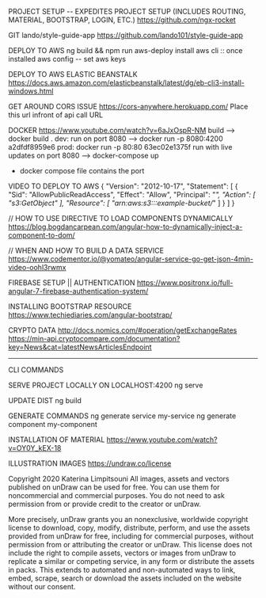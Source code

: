 PROJECT SETUP -- EXPEDITES PROJECT SETUP (INCLUDES ROUTING, MATERIAL, BOOTSTRAP, LOGIN, ETC.)
https://github.com/ngx-rocket

GIT
lando/style-guide-app
https://github.com/lando101/style-guide-app

DEPLOY TO AWS
ng build  && npm run aws-deploy
install aws cli :: once installed aws config -- set aws keys

DEPLOY TO AWS ELASTIC BEANSTALK
https://docs.aws.amazon.com/elasticbeanstalk/latest/dg/eb-cli3-install-windows.html

GET AROUND CORS ISSUE
https://cors-anywhere.herokuapp.com/
Place this url infront of api call URL

DOCKER
https://www.youtube.com/watch?v=6aJxOspR-NM
build --> docker build .
dev:
run on port 8080 --> docker run -p 8080:4200 a2dfdf8959e6 
prod:
docker run -p 80:80 63ec02e1375f
run with live updates on port 8080 --> docker-compose up
  - docker compose file contains the port


VIDEO TO DEPLOY TO AWS
{
  "Version": "2012-10-17",
  "Statement": [
    {
      "Sid": "AllowPublicReadAccess",
      "Effect": "Allow",
      "Principal": "*",
      "Action": [
        "s3:GetObject"
      ],
      "Resource": [
        "arn:aws:s3:::example-bucket/*"
      ]
    }
  ]
}

// HOW TO USE DIRECTIVE TO LOAD COMPONENTS DYNAMICALLY
https://blog.bogdancarpean.com/angular-how-to-dynamically-inject-a-component-to-dom/

// WHEN AND HOW TO BUILD A DATA SERVICE
https://www.codementor.io/@yomateo/angular-service-go-get-json-4min-video-oohl3rwmx

FIREBASE SETUP || AUTHENTICATION
https://www.positronx.io/full-angular-7-firebase-authentication-system/

INSTALLING BOOTSTRAP RESOURCE
https://www.techiediaries.com/angular-bootstrap/

CRYPTO DATA
http://docs.nomics.com/#operation/getExchangeRates
https://min-api.cryptocompare.com/documentation?key=News&cat=latestNewsArticlesEndpoint

****************************************
CLI COMMANDS

SERVE PROJECT LOCALLY ON LOCALHOST:4200
ng serve

UPDATE DIST
ng build

GENERATE COMMANDS
ng generate service my-service
ng generate component my-component

INSTALLATION OF MATERIAL
https://www.youtube.com/watch?v=OY0Y_kEX-18


ILLUSTRATION IMAGES
https://undraw.co/license

Copyright 2020 Katerina Limpitsouni
All images, assets and vectors published on unDraw can be used for free. You can use them for noncommercial
and commercial purposes. You do not need to ask permission from or provide credit to the creator or unDraw.

More precisely, unDraw grants you an nonexclusive, worldwide copyright license to download, copy, modify, 
distribute, perform, and use the assets provided from unDraw for free, including for commercial purposes, 
without permission from or attributing the creator or unDraw. This license does not include the right to 
compile assets, vectors or images from unDraw to replicate a similar or competing service, in any form or 
distribute the assets in packs. This extends to automated and non-automated ways to link, embed, scrape, 
search or download the assets included on the website without our consent.
